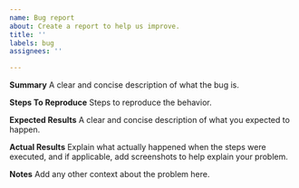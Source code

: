 ```yaml
---
name: Bug report
about: Create a report to help us improve.
title: ''
labels: bug
assignees: ''

---
```


**Summary**
A clear and concise description of what the bug is.

**Steps To Reproduce**
Steps to reproduce the behavior.

**Expected Results**
A clear and concise description of what you expected to happen.

**Actual Results**
Explain what actually happened when the steps were executed, and if applicable, add screenshots to help explain your problem.

**Notes**
Add any other context about the problem here.
